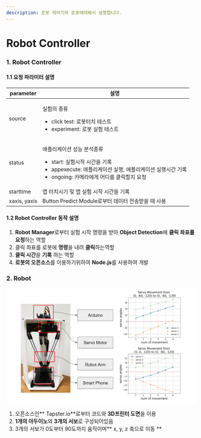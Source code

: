```yaml
---
description: 로봇 제어기와 로봇에대해서 설명합니다.
---
```


# Robot Controller

### 1. Robot Controller

####    1.1 요청 파라미터 설명 

| parameter    | 설명                                                                                                                                            |
| ------------ | --------------------------------------------------------------------------------------------------------------------------------------------- |
| source       | <p>실험의 종류 </p><ul><li>click test: 로봇터치 테스트</li><li>experiment: 로봇 실험 테스트 </li></ul>                                                           |
| status       | <p>애플리케이션 성능 분석종류 </p><ul><li>start: 실험시작 시간을 기록</li><li>appexecute: 애플리케이션 실행, 애플리케이션 실행시간 기록 </li><li>ongoing: 카메라에게 어디를 클릭할지 요청 </li></ul> |
| starttime    | 앱 터치시기 및 앱 실험 시작 시간을 기록                                                                                                                       |
| xaxis, yaxis | Button Predict Module로부터 데이터 전송받을 때 사용                                                                                                        |

####   1.2 Robot Controller 동작 설명 

1. **Robot Manager**로부터 실험 시작 명령을 받아 **Object Detection**에 **클릭 좌표를 요청**하는 역할
2. 클릭 좌표를 로봇에 **명령**을 내려 **클릭**하는역할
3. **클릭 시간**을 **기록** 하는 역할 
4. **로봇의 오픈소스**를 이용하기위하여 **Node.js**를 사용하여 개발

### 2. Robot

![로봇(좌)와 로봇 서보의 움직임(우)](<../.gitbook/assets/image (8).png>)

1. 오픈소스인** Tapster.io**로부터 코드와 **3D프린터 도면**을 이용
2. **1개의 아두이노**와 **3개의 서보**로 구성되어있음
3. 3개의 서보가 0도부터 90도까지 움직이며** x, y, z 축으로 이동 **
